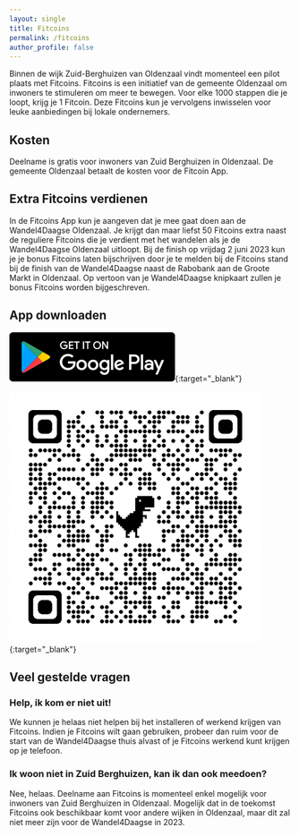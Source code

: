 ```yaml
---
layout: single
title: Fitcoins
permalink: /fitcoins
author_profile: false
---
```


Binnen de wijk Zuid-Berghuizen van Oldenzaal vindt momenteel een pilot plaats met Fitcoins. Fitcoins is een initiatief van de gemeente Oldenzaal om inwoners te stimuleren om meer te bewegen. Voor elke 1000 stappen die je loopt, krijg je 1 Fitcoin. Deze Fitcoins kun je vervolgens inwisselen voor leuke aanbiedingen bij lokale ondernemers.

## Kosten

Deelname is gratis voor inwoners van Zuid Berghuizen in Oldenzaal. De gemeente Oldenzaal betaalt de kosten voor de Fitcoin App. 

## Extra Fitcoins verdienen

In de Fitcoins App kun je aangeven dat je mee gaat doen aan de Wandel4Daagse Oldenzaal. Je krijgt dan maar liefst 50 Fitcoins extra naast de reguliere Fitcoins die je verdient met het wandelen als je de Wandel4Daagse Oldenzaal uitloopt. Bij de finish op vrijdag 2 juni 2023 kun je je bonus Fitcoins laten bijschrijven door je te melden bij de Fitcoins stand bij de finish van de Wandel4Daagse naast de Rabobank aan de Groote Markt in Oldenzaal. Op vertoon van je Wandel4Daagse knipkaart zullen je bonus Fitcoins worden bijgeschreven.

## App downloaden

[![Download Fitcoins voor Android](/assets/images/fitcoins/appstore-android-en.svg)](https://play-lh.googleusercontent.com/HdrOktpo3wSPHQyZk_vayZ4mKXYPCqBk361JFKlh71ZoB8MJp9TicGERRClYYSva3g=s48-rw){:target="_blank"} 

[![Download Fitcoins voor Android](/assets/images/fitcoins/qrcode.png)](https://play-lh.googleusercontent.com/HdrOktpo3wSPHQyZk_vayZ4mKXYPCqBk361JFKlh71ZoB8MJp9TicGERRClYYSva3g=s48-rw){:target="_blank"} 

## Veel gestelde vragen

### Help, ik kom er niet uit!

We kunnen je helaas niet helpen bij het installeren of werkend krijgen van Fitcoins. Indien je Fitcoins wilt gaan gebruiken, probeer dan ruim voor de start van de Wandel4Daagse thuis alvast of je Fitcoins werkend kunt krijgen op je telefoon.

### Ik woon niet in Zuid Berghuizen, kan ik dan ook meedoen?

Nee, helaas. Deelname aan Fitcoins is momenteel enkel mogelijk voor inwoners van Zuid Berghuizen in Oldenzaal. Mogelijk dat in de toekomst Fitcoins ook beschikbaar komt voor andere wijken in Oldenzaal, maar dit zal niet meer zijn voor de Wandel4Daagse in 2023.